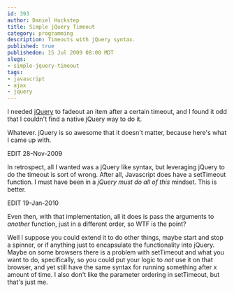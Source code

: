 ```yaml
--- 
id: 393
author: Daniel Huckstep
title: Simple jQuery Timeout
category: programming
description: Timeouts with jQuery syntax.
published: true
publishedon: 15 Jul 2009 08:00 MDT
slugs: 
- simple-jquery-timeout
tags: 
- javascript
- ajax
- jquery
---
```

I needed [jQuery](http://jquery.com/) to fadeout an item after a certain
timeout, and I found it odd that I couldn't find a native jQuery way to
do it.

Whatever. jQuery is so awesome that it doesn't matter, because here's
what I came up with.

<script type="text/javascript" src="http://gist.github.com/177742.js?file=jquery-timeout-animate.js"></script>

EDIT 28-Nov-2009

In retrospect, all I wanted was a jQuery like syntax, but leveraging
jQuery to do the timeout is sort of wrong. After all, Javascript does
have a setTimeout function. I must have been in a *jQuery must do all of
this* mindset. This is better.

<script type="text/javascript" src="http://gist.github.com/177742.js?file=jquery-timeout-basic.js"></script>

EDIT 19-Jan-2010

Even then, with that implementation, all it does is pass the arguments
to *another* function, just in a different order, so WTF is the point?

Well I suppose you could extend it to do other things, maybe start and
stop a spinner, or if anything just to encapsulate the functionality
into jQuery. Maybe on some browsers there is a problem with setTimeout
and what you want to do, specifically, so you could put your logic to
*not* use it on that browser, and yet still have the same syntax for
running something after x amount of time. I also don't like the
parameter ordering in setTimeout, but that's just me.
